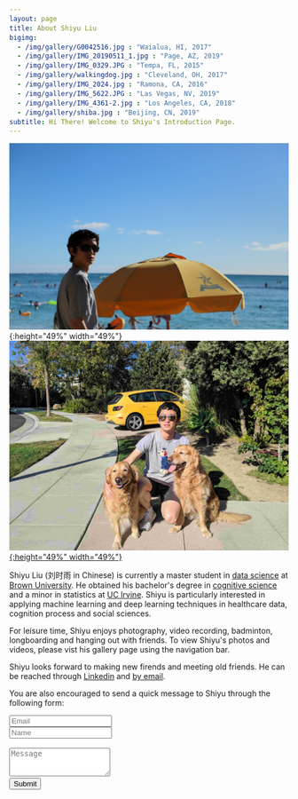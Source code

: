 ```yaml
---
layout: page
title: About Shiyu Liu
bigimg: 
  - /img/gallery/G0042516.jpg : "Waialua, HI, 2017"
  - /img/gallery/IMG_20190511_1.jpg : "Page, AZ, 2019"
  - /img/gallery/IMG_0329.JPG : "Tempa, FL, 2015"
  - /img/gallery/walkingdog.jpg : "Cleveland, OH, 2017"
  - /img/gallery/IMG_2024.jpg : "Ramona, CA, 2016"
  - /img/gallery/IMG_5622.JPG : "Las Vegas, NV, 2019"
  - /img/gallery/IMG_4361-2.jpg : "Los Angeles, CA, 2018"
  - /img/gallery/shiba.jpg : "Beijing, CN, 2019"
subtitle: Hi There! Welcome to Shiyu's Introduction Page.
---
```



![](/img/gallery/IMG_2522_1.JPG){:height="49%" width="49%"}    [![](/img/dogs.jpg){:height="49%" width="49%"}](https://faculty.sites.uci.edu/weinings/)

<span class="fa fa-graduation-cap about-icon"></span> 
Shiyu Liu (刘时雨 in Chinese) is currently a master student in [data science](dsi.brown.edu) at [Brown University](http://brown.edu). He obtained his bachelor's degree in [cognitive science](https://www.cogsci.uci.edu/) and a minor in statistics at [UC Irvine](http://uci.edu). Shiyu is particularly interested in applying machine learning and deep learning techniques in healthcare data, cognition process and social sciences. 

<span class="fa fa-heart about-icon"></span> 
For leisure time, Shiyu enjoys photography, video recording, badminton, longboarding and hanging out with friends. To view Shiyu's photos and videos, please vist his gallery page using the navigation bar.

<span class="fa fa-envelope about-icon"></span> Shiyu looks forward to making new firends and meeting old friends. He can be reached through [Linkedin](https://www.linkedin.com/in/shiyu-liu1/) and <a href = "mailto: shiyuliu001@gmail.com">by email</a>.
<form action="https://formspree.io/xyyprgkq" method="POST" class="form" id="contact-form">
  <p>You are also encouraged to send a quick message to Shiyu through the following form: </p>
  <div class="row">
    <div class="col-xs-6">
      <input type="email" name="_replyto" class="form-control input-lg" placeholder="Email" title="Email">
    </div>
    <div class="col-xs-6">
      <input type="text" name="name" class="form-control input-lg" placeholder="Name" title="Name">
    </div>
  </div>
  <input type="hidden" name="_subject" value="New submission">
  <br>
  <textarea type="text" name="content" class="form-control input-lg" placeholder="Message" title="Message" required="required" rows="3"></textarea>
  <input type="text" name="_gotcha" style="display:none">
  <input type="hidden" name="_next" value="?message=Your message was sent successfully, thanks!" />
  <!-- <div style="font-size: 12px; margin: -10px 0 10px;"> </div> -->
  <br>
  <button type="submit" class="btn btn-lg btn-primary">Submit</button>
</form>

<script type="text/javascript" src="//rf.revolvermaps.com/0/0/6.js?i=5r3v0e1klp6&amp;m=0&amp;c=007eff&amp;cr1=ffc000&amp;f=arial&amp;l=0&amp;rs=30&amp;as=30" async="async"></script>
